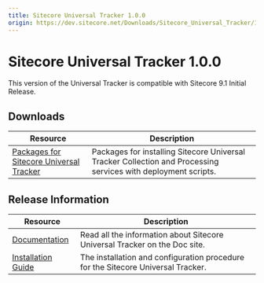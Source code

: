 ```yaml
---
title: Sitecore Universal Tracker 1.0.0
origin: https://dev.sitecore.net/Downloads/Sitecore_Universal_Tracker/1x/Sitecore_Universal_Tracker_100.aspx
---
```


# Sitecore Universal Tracker 1.0.0

This version of the Universal Tracker is compatible with Sitecore 9.1 Initial Release.

## Downloads

 | Resource | Description |
 | --- | --- |
 | [Packages for Sitecore Universal Tracker](https://sitecoredev.azureedge.net/~/media/83581BAD4B474A3C9059CE9C8C56DAF1.ashx?date=20181126T121649) | Packages for installing Sitecore Universal Tracker Collection and Processing services with deployment scripts. |

## Release Information

 | Resource | Description |
 | --- | --- |
 | [Documentation](https://doc.sitecore.com/developers/91/sitecore-experience-platform/en/universal-tracker.html) | Read all the information about Sitecore Universal Tracker on the Doc site. |
 | [Installation Guide](https://sitecoredev.azureedge.net/~/media/52EA14845ABB4CAC924C9F51B7A7D280.ashx?date=20211214T174921) | The installation and configuration procedure for the Sitecore Universal Tracker. |
